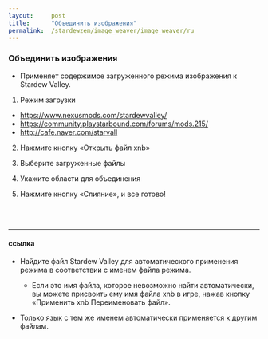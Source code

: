 ```yaml
---
layout:     post
title:      "Объединить изображения"
permalink:  /stardewzem/image_weaver/image_weaver/ru
---
```


### **Объединить изображения**

* Применяет содержимое загруженного режима изображения к Stardew Valley.

1. Режим загрузки
  * https://www.nexusmods.com/stardewvalley/
  * https://community.playstarbound.com/forums/mods.215/
  * http://cafe.naver.com/starvall

2. Нажмите кнопку «Открыть файл xnb»

3. Выберите загруженные файлы

4. Укажите области для объединения

5. Нажмите кнопку «Слияние», и все готово!

<br/>
<br/>

---
#### **ссылка**

* Найдите файл Stardew Valley для автоматического применения режима в соответствии с именем файла режима.
  * Если это имя файла, которое невозможно найти автоматически, вы можете присвоить ему имя файла xnb в игре, нажав кнопку «Применить xnb Переименовать файл». 

* Только язык с тем же именем автоматически применяется к другим файлам.

<br/>
<br/>
